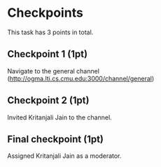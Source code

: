 # Checkpoints

This task has 3 points in total.

## Checkpoint 1 (1pt)

Navigate to the general channel (http://ogma.lti.cs.cmu.edu:3000/channel/general) 

## Checkpoint 2 (1pt)

Invited Kritanjali Jain to the channel.

## Final checkpoint (1pt)

Assigned Kritanjali Jain as a moderator.
